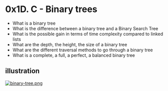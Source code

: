 # 0x1D. C - Binary trees
* What is a binary tree
* What is the difference between a binary tree and a Binary Search Tree
* What is the possible gain in terms of time complexity compared to linked lists
* What are the depth, the height, the size of a binary tree
* What are the different traversal methods to go through a binary tree
* What is a complete, a full, a perfect, a balanced binary tree
## illustration
[![binary-tree.png](https://i.postimg.cc/G2DVb7v1/binary-tree.png)](https://postimg.cc/sQVwcJnn)
